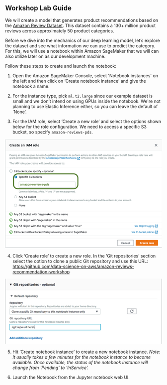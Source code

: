 ## Workshop Lab Guide

We will create a model that generates product recommendations based on the [Amazon Review Dataset](https://s3.amazonaws.com/amazon-reviews-pds/readme.html).  This dataset contains a 130+ million product reviews across approximately 50 product categories.

Before we dive into the mechanics of our deep learning model, let’s explore the dataset and see what information we can use to predict the category. For this, we will use a notebook within Amazon SageMaker that we will can also utilize later on as our development machine.

Follow these steps to create and launch the notebook:

1. Open the Amazon SageMaker Console, select 'Notebook instances' on the left and then click on ‘Create notebook instance’ and give the notebook a name. 

2. For the instance type, pick `ml.t2.large` since our example dataset is small and we don’t intend on using GPUs inside the notebook.  We're not planning to use Elastic Inference either, so you can leave the default of ‘None’.

3. For the IAM role, select ‘Create a new role’ and select the options shown below for the role configuration.  We need to access a specific S3 bucket, so specify `amazon-reviews-pds`.

![Amazon SageMaker IAM Role](/img/sm-keras-1.png)

4. Click ‘Create role’ to create a new role. In the ‘Git repositories’ section select the option to clone a public Git repository and use this URL: https://github.com/data-science-on-aws/amazon-reviews-recommendation-workshop

![Amazon SageMaker Git Repo](/img/sm-keras-git.png)

5. Hit ‘Create notebook instance’ to create a new notebook instance.  _Note: It usually takes a few minutes for the notebook instance to become available. Once available, the status of the notebook instance will change from ‘Pending’ to ‘InService’._

6. Launch the Notebook from the Jupyter notebook web UI.
